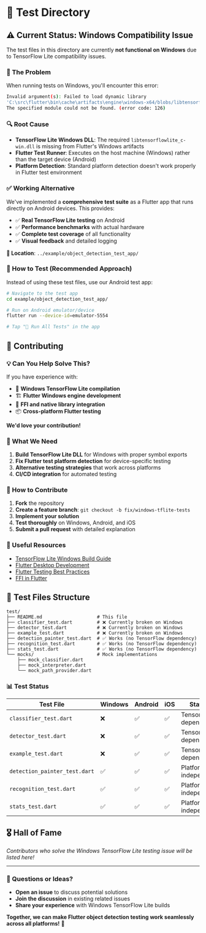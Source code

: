 # 🧪 Test Directory

## ⚠️ Current Status: Windows Compatibility Issue

The test files in this directory are currently **not functional on Windows** due to TensorFlow Lite compatibility issues.

### 🐛 The Problem

When running tests on Windows, you'll encounter this error:

```bash
Invalid argument(s): Failed to load dynamic library 
'C:\src\flutter\bin\cache\artifacts\engine\windows-x64/blobs/libtensorflowlite_c-win.dll': 
The specified module could not be found. (error code: 126)
```

### 🔍 Root Cause

- **TensorFlow Lite Windows DLL**: The required `libtensorflowlite_c-win.dll` is missing from Flutter's Windows artifacts
- **Flutter Test Runner**: Executes on the host machine (Windows) rather than the target device (Android)
- **Platform Detection**: Standard platform detection doesn't work properly in Flutter test environment

### ✅ Working Alternative

We've implemented a **comprehensive test suite** as a Flutter app that runs directly on Android devices. This provides:

- ✅ **Real TensorFlow Lite testing** on Android
- ✅ **Performance benchmarks** with actual hardware
- ✅ **Complete test coverage** of all functionality
- ✅ **Visual feedback** and detailed logging

**📍 Location**: `../example/object_detection_test_app/`

### 🚀 How to Test (Recommended Approach)

Instead of using these test files, use our Android test app:

```bash
# Navigate to the test app
cd example/object_detection_test_app/

# Run on Android emulator/device
flutter run --device-id=emulator-5554

# Tap "🧪 Run All Tests" in the app
```

## 🤝 Contributing

### 💡 Can You Help Solve This?

If you have experience with:
- 🔧 **Windows TensorFlow Lite compilation**
- 🏗️ **Flutter Windows engine development**
- 🧩 **FFI and native library integration**
- 📦 **Cross-platform Flutter testing**

**We'd love your contribution!** 

### 🎯 What We Need

1. **Build TensorFlow Lite DLL** for Windows with proper symbol exports
2. **Fix Flutter test platform detection** for device-specific testing
3. **Alternative testing strategies** that work across platforms
4. **CI/CD integration** for automated testing

### 📝 How to Contribute

1. **Fork** the repository
2. **Create a feature branch**: `git checkout -b fix/windows-tflite-tests`
3. **Implement your solution**
4. **Test thoroughly** on Windows, Android, and iOS
5. **Submit a pull request** with detailed explanation

### 🔗 Useful Resources

- [TensorFlow Lite Windows Build Guide](https://www.tensorflow.org/lite/guide/build_cmake)
- [Flutter Desktop Development](https://docs.flutter.dev/desktop)
- [Flutter Testing Best Practices](https://docs.flutter.dev/testing)
- [FFI in Flutter](https://docs.flutter.dev/development/platform-integration/c-interop)

## 📁 Test Files Structure

```
test/
├── README.md                    # This file
├── classifier_test.dart         # ❌ Currently broken on Windows
├── detector_test.dart           # ❌ Currently broken on Windows  
├── example_test.dart            # ❌ Currently broken on Windows
├── detection_painter_test.dart  # ✅ Works (no TensorFlow dependency)
├── recognition_test.dart        # ✅ Works (no TensorFlow dependency)
├── stats_test.dart              # ✅ Works (no TensorFlow dependency)
└── mocks/                       # Mock implementations
    ├── mock_classifier.dart
    ├── mock_interpreter.dart
    └── mock_path_provider.dart
```

### 📊 Test Status

| Test File | Windows | Android | iOS | Status |
|-----------|---------|---------|-----|--------|
| `classifier_test.dart` | ❌ | ✅ | ✅ | TensorFlow dependent |
| `detector_test.dart` | ❌ | ✅ | ✅ | TensorFlow dependent |
| `example_test.dart` | ❌ | ✅ | ✅ | TensorFlow dependent |
| `detection_painter_test.dart` | ✅ | ✅ | ✅ | Platform independent |
| `recognition_test.dart` | ✅ | ✅ | ✅ | Platform independent |
| `stats_test.dart` | ✅ | ✅ | ✅ | Platform independent |

## 🎖️ Hall of Fame

*Contributors who solve the Windows TensorFlow Lite testing issue will be listed here!*

---

### 💬 Questions or Ideas?

- **Open an issue** to discuss potential solutions
- **Join the discussion** in existing related issues
- **Share your experience** with Windows TensorFlow Lite builds

**Together, we can make Flutter object detection testing work seamlessly across all platforms!** 🌟